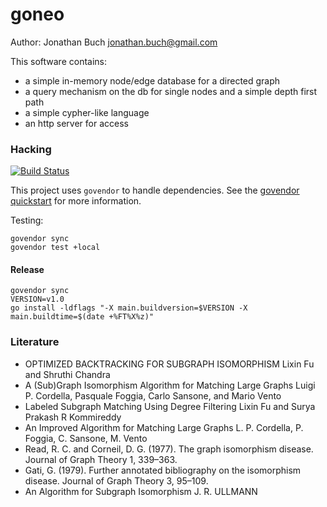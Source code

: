 # goneo

Author: Jonathan Buch <jonathan.buch@gmail.com>

This software contains:

* a simple in-memory node/edge database for a directed graph
* a query mechanism on the db for single nodes and a simple depth first path
* a simple cypher-like language
* an http server for access

### Hacking

[![Build Status](https://travis-ci.org/BuJo/goneo.svg?branch=master)](https://travis-ci.org/BuJo/goneo)

This project uses `govendor` to handle dependencies. See the [govendor quickstart][govquick] for more information.

Testing:

	govendor sync
	govendor test +local

#### Release

	govendor sync
	VERSION=v1.0
	go install -ldflags "-X main.buildversion=$VERSION -X main.buildtime=$(date +%FT%X%z)"

### Literature

* OPTIMIZED BACKTRACKING FOR SUBGRAPH ISOMORPHISM
  Lixin Fu and Shruthi Chandra
* A (Sub)Graph Isomorphism Algorithm for Matching Large Graphs
  Luigi P. Cordella, Pasquale Foggia, Carlo Sansone, and Mario Vento
* Labeled Subgraph Matching Using Degree Filtering
  Lixin Fu and Surya Prakash R Kommireddy
* An Improved Algorithm for Matching Large Graphs
  L. P. Cordella, P. Foggia, C. Sansone, M. Vento
* Read, R. C. and Corneil, D. G. (1977). The graph isomorphism disease. Journal of Graph Theory 1, 339–363.
* Gati, G. (1979). Further annotated bibliography on the isomorphism disease. Journal of Graph Theory 3, 95–109.
* An Algorithm for Subgraph Isomorphism
  J. R. ULLMANN

[govquick]: https://github.com/kardianos/govendor#quick-start-also-see-the-faq
